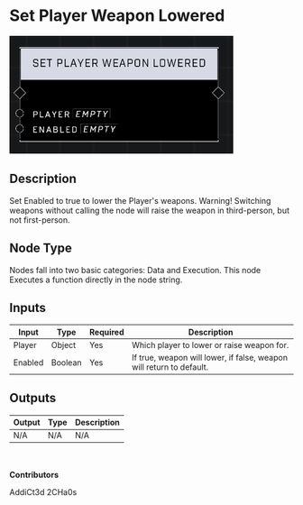 # Set Player Weapon Lowered
![](../../../.gitbook/assets/set-player-weapon-lowered.png)
## Description
Set Enabled to true to lower the Player's weapons. Warning! Switching weapons without calling the node will raise the weapon in third-person, but not first-person.

## Node Type
Nodes fall into two basic categories: Data and Execution. This node Executes a function directly in the node string.

## Inputs
| Input | Type | Required | Description |
|------------------|------------------|----------|--------------------------------------------------------------|
| Player | Object | Yes | Which player to lower or raise weapon for. |
| Enabled | Boolean | Yes | If true, weapon will lower, if false, weapon will return to default. |

## Outputs
| Output | Type | Description |
|------------------|------------------|--------------------------------------------------------------|
| N/A | N/A | N/A |


\
\
**Contributors**

AddiCt3d 2CHa0s
